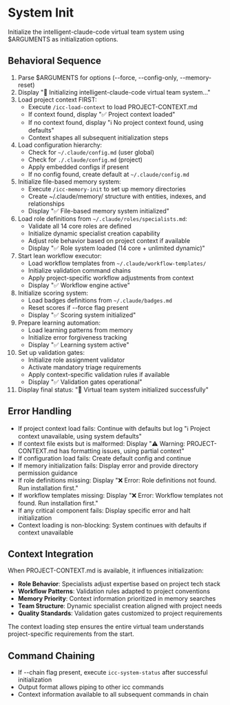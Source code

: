 # System Init

Initialize the intelligent-claude-code virtual team system using $ARGUMENTS as initialization options.

## Behavioral Sequence
1. Parse $ARGUMENTS for options (--force, --config-only, --memory-reset)
2. Display "🔄 Initializing intelligent-claude-code virtual team system..."
3. Load project context FIRST:
   - Execute `/icc-load-context` to load PROJECT-CONTEXT.md
   - If context found, display "✅ Project context loaded"
   - If no context found, display "ℹ️ No project context found, using defaults"
   - Context shapes all subsequent initialization steps
4. Load configuration hierarchy:
   - Check for `~/.claude/config.md` (user global)
   - Check for `./.claude/config.md` (project)
   - Apply embedded configs if present
   - If no config found, create default at `~/.claude/config.md`
5. Initialize file-based memory system:
   - Execute `/icc-memory-init` to set up memory directories
   - Create ~/.claude/memory/ structure with entities, indexes, and relationships
   - Display "✅ File-based memory system initialized"
6. Load role definitions from `~/.claude/roles/specialists.md`:
   - Validate all 14 core roles are defined
   - Initialize dynamic specialist creation capability
   - Adjust role behavior based on project context if available
   - Display "✅ Role system loaded (14 core + unlimited dynamic)"
7. Start lean workflow executor:
   - Load workflow templates from `~/.claude/workflow-templates/`
   - Initialize validation command chains
   - Apply project-specific workflow adjustments from context
   - Display "✅ Workflow engine active"
8. Initialize scoring system:
   - Load badges definitions from `~/.claude/badges.md`
   - Reset scores if --force flag present
   - Display "✅ Scoring system initialized"
9. Prepare learning automation:
   - Load learning patterns from memory
   - Initialize error forgiveness tracking
   - Display "✅ Learning system active"
10. Set up validation gates:
    - Initialize role assignment validator
    - Activate mandatory triage requirements
    - Apply context-specific validation rules if available
    - Display "✅ Validation gates operational"
11. Display final status: "🚀 Virtual team system initialized successfully"

## Error Handling
- If project context load fails: Continue with defaults but log "ℹ️ Project context unavailable, using system defaults"
- If context file exists but is malformed: Display "⚠️ Warning: PROJECT-CONTEXT.md has formatting issues, using partial context"
- If configuration load fails: Create default config and continue
- If memory initialization fails: Display error and provide directory permission guidance
- If role definitions missing: Display "❌ Error: Role definitions not found. Run installation first."
- If workflow templates missing: Display "❌ Error: Workflow templates not found. Run installation first."
- If any critical component fails: Display specific error and halt initialization
- Context loading is non-blocking: System continues with defaults if context unavailable

## Context Integration

When PROJECT-CONTEXT.md is available, it influences initialization:
- **Role Behavior**: Specialists adjust expertise based on project tech stack
- **Workflow Patterns**: Validation rules adapted to project conventions
- **Memory Priority**: Context information prioritized in memory searches
- **Team Structure**: Dynamic specialist creation aligned with project needs
- **Quality Standards**: Validation gates customized to project requirements

The context loading step ensures the entire virtual team understands project-specific requirements from the start.

## Command Chaining
- If --chain flag present, execute `icc-system-status` after successful initialization
- Output format allows piping to other icc commands
- Context information available to all subsequent commands in chain
